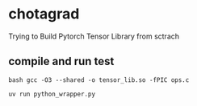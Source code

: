 # chotagrad
Trying to Build Pytorch Tensor Library from sctrach

## compile and run test
`bash
gcc -O3 --shared -o tensor_lib.so -fPIC ops.c
`

`
uv run python_wrapper.py
`

